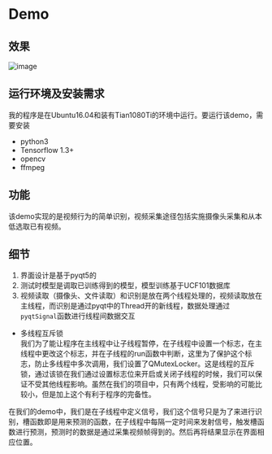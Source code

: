 # Demo
## 效果

![image](https://github.com/lhzhong/ActionRecogDemo/blob/master/demo.gif)

## 运行环境及安装需求
我的程序是在Ubuntu16.04和装有Tian1080Ti的环境中运行。要运行该demo，需要安装
* python3
* Tensorflow 1.3+
* opencv
* ffmpeg

## 功能
该demo实现的是视频行为的简单识别，视频采集途径包括实施摄像头采集和从本低选取已有视频。

## 细节
1. 界面设计是基于pyqt5的
2. 测试时模型是调取已训练得到的模型，模型训练基于UCF101数据库
3. 视频读取（摄像头、文件读取）和识别是放在两个线程处理的，视频读取放在主线程，而识别是通过pyqt中的Thread开的新线程，数据处理通过`pyqtSignal`函数进行线程间数据交互
* 多线程互斥锁  
我们为了能让程序在主线程中让子线程暂停，在子线程中设置一个标志，在主线程中更改这个标志，并在子线程的run函数中判断，这里为了保护这个标志，防止多线程中多次调用，我们设置了QMutexLocker。这是线程的互斥锁，通过该锁在我们通过设置标志位来开启或关闭子线程的时候，我们可以保证不受其他线程影响。虽然在我们的项目中，只有两个线程，受影响的可能比较小，但是加上这个有利于程序的完备性。

在我们的demo中，我们是在子线程中定义信号，我们这个信号只是为了来进行识别，槽函数即是用来预测的函数，在子线程中每隔一定时间来发射信号，触发槽函数进行预测，预测时的数据是通过采集视频帧得到的。然后再将结果显示在界面相应位置。
